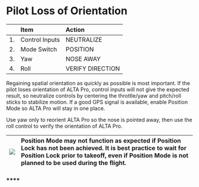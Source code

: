 # Pilot Loss of Orientation



|  | **Item** | **Action** |
| :--- | :--- | :--- |
| 1. | Control Inputs | NEUTRALIZE |
| 2. | Mode Switch | POSITION |
| 3. | Yaw | NOSE AWAY |
| 4. | Roll | VERIFY DIRECTION |

Regaining spatial orientation as quickly as possible is most important. If the pilot loses orientation of ALTA Pro, control inputs will not give the expected result, so neutralize controls by centering the throttle/yaw and pitch/roll sticks to stabilize motion. If a good GPS signal is available, enable Position Mode so ALTA Pro will stay in one place.

Use yaw only to reorient ALTA Pro so the nose is pointed away, then use the roll control to verify the orientation of ALTA Pro.

| ![](https://lh5.googleusercontent.com/b0z4o4yMxQeV8z7I93ZpTlSyAqQ8XrOX5VQDOAqn73iMA2rnqSYP3F9VGliP2WRyBe7YIPrcSGWCiI6XWf_2dScGHGFLyxo4paycq71ktk9cF6MCxo_W6aUdihv6oQkKrMsMJHQc) | **Position Mode may not function as expected if Position Lock has not been achieved. It is best practice to wait for Position Lock prior to takeoff, even if Position Mode is not planned to be used during the flight.** |
| :--- | :--- |


### \*\*\*\*

